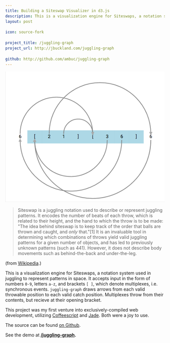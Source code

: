 ```yaml
---
title: Building a Siteswap Visualizer in d3.js
description: This is a visualization engine for Siteswaps, a notation system used in juggling to represent patterns in space. 
layout: post

icon: source-fork

project_title: /juggling-graph
project_url: http://jbuckland.com/juggling-graph

github: http://github.com/ambuc/juggling-graph
---
```


[<img src="https://github.com/ambuc/juggling-graph/raw/gh-pages/example.png">](/juggling-graph)

> Siteswap is a juggling notation used to describe or represent juggling patterns. It encodes the number of beats of each throw, which is related to their height, and the hand to which the throw is to be made: "The idea behind siteswap is to keep track of the order that balls are thrown and caught, and _only_ that."[1] It is an invaluable tool in determining which combinations of throws yield valid juggling patterns for a given number of objects, and has led to previously unknown patterns (such as 441). However, it does not describe body movements such as behind-the-back and under-the-leg.  

(from [Wikipedia](https://en.wikipedia.org/wiki/Siteswap).)

This is a visualization engine for Siteswaps, a notation system used in juggling to represent patterns in space. It accepts input in the form of numbers `0-9`, letters `a-z`, and brackets `[ ]`, which denote multiplexes, i.e. synchronous events. `juggling-graph` draws arrows from each valid throwable position to each valid catch position. Multiplexes throw from their contents, but recieve at their opening bracket.

This project was my first venture into exclusively-compiled web development, utilizing [Coffeescript](http://coffeescript.org) and [Jade](http://jade-lang.com/). Both were a joy to use.

The source can be found [on Github](https://github.com/ambuc/juggling-graph).

See the demo at **[/juggling-graph](/juggling-graph).**
